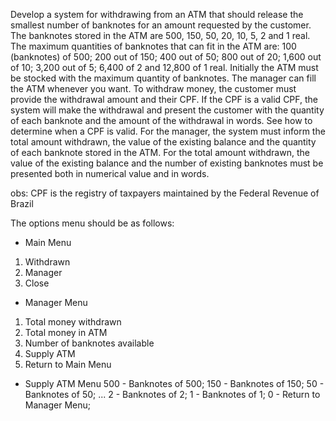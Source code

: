 Develop a system for withdrawing from an ATM that should release the smallest number of banknotes for an amount requested by the customer. The banknotes stored in the ATM are 500, 150, 50, 20, 10, 5, 2 and 1 real.
The maximum quantities of banknotes that can fit in the ATM are: 100 (banknotes) of 500; 200 out of 150; 400 out of 50; 800 out of 20; 1,600 out of 10; 3,200 out of 5; 6,400 of 2 and 12,800 of 1 real. Initially the ATM must be stocked with the maximum quantity of banknotes. The manager can fill the ATM
whenever you want. To withdraw money, the customer must provide the withdrawal amount and their CPF. If the CPF is a valid CPF, the system will make the withdrawal and present the customer with the quantity of each banknote and the amount of the withdrawal in words. See how to determine when a CPF is valid.
For the manager, the system must inform the total amount withdrawn, the value of the existing balance and the quantity of each banknote stored in the ATM. For the total amount withdrawn, the value of the existing balance and the number of existing banknotes must be presented both in numerical value and in words.

obs: CPF is the registry of taxpayers maintained by the Federal Revenue of Brazil

The options menu should be as follows:
- Main Menu
1. Withdrawn
2. Manager
3. Close

- Manager Menu
1. Total money withdrawn
2. Total money in ATM
3. Number of banknotes available
4. Supply ATM
5. Return to Main Menu

- Supply ATM Menu
500 - Banknotes of 500;
150 - Banknotes of 150;
50 - Banknotes of 50;
...
2 - Banknotes of 2;
1 - Banknotes of 1;
0 - Return to Manager Menu;
